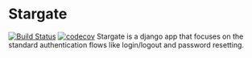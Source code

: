 # Stargate

[![Build Status](https://travis-ci.com/sjbitcode/stargate.svg?branch=master)](https://travis-ci.com/sjbitcode/stargate)
[![codecov](https://codecov.io/gh/sjbitcode/stargate/branch/master/graph/badge.svg)](https://codecov.io/gh/sjbitcode/stargate)
Stargate is a django app that focuses on the standard authentication flows like login/logout and password resetting.
